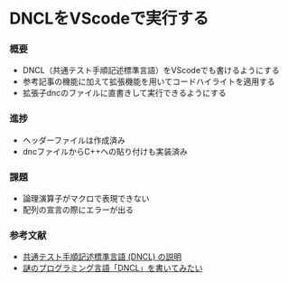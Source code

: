 # DNCLをVScodeで実行する

### 概要
- DNCL（共通テスト手順記述標準言語）をVScodeでも書けるようにする
- 参考記事の機能に加えて拡張機能を用いてコードハイライトを適用する
- 拡張子dncのファイルに直書きして実行できるようにする

### 進捗
- ヘッダーファイルは作成済み
- dncファイルからC++への貼り付けも実装済み

### 課題
- 論理演算子がマクロで表現できない
- 配列の宣言の際にエラーが出る

### 参考文献
- [共通テスト手順記述標準言語 (DNCL) の説明](https://www.dnc.ac.jp/albums/abm.php?d=67&f=abm00000819.pdf&n=R4_%E5%85%B1%E9%80%9A%E3%83%86%E3%82%B9%E3%83%88%E6%89%8B%E9%A0%86%E8%A8%98%E8%BF%B0%E6%A8%99%E6%BA%96%E8%A8%80%E8%AA%9E%EF%BC%88DNCL%EF%BC%89%E3%81%AE%E8%AA%AC%E6%98%8E.pdf)
- [謎のプログラミング言語「DNCL」を書いてみたい](https://zenn.dev/team411/articles/f87b9e0f193bd8)
